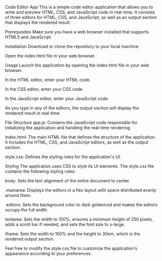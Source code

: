 Code Editor App
This is a simple code editor application that allows you to write and preview HTML, CSS, and JavaScript code in real-time. It consists of three editors for HTML, CSS, and JavaScript, as well as an output section that displays the rendered result.

Prerequisites
Make sure you have a web browser installed that supports HTML5 and JavaScript.

Installation
Download or clone the repository to your local machine.

Open the index.html file in your web browser.

Usage
Launch the application by opening the index.html file in your web browser.

In the HTML editor, enter your HTML code.

In the CSS editor, enter your CSS code.

In the JavaScript editor, enter your JavaScript code.

As you type in any of the editors, the output section will display the rendered result in real-time.

File Structure
app.js: Contains the JavaScript code responsible for initializing the application and handling the real-time rendering.

index.html: The main HTML file that defines the structure of the application. It includes the HTML, CSS, and JavaScript editors, as well as the output section.

style.css: Defines the styling rules for the application's UI.

Styling
The application uses CSS to style its UI elements. The style.css file contains the following styling rules:

body: Sets the text alignment of the entire document to center.

.mainarea: Displays the editors in a flex layout with space distributed evenly around them.

.editors: Sets the background color to dark goldenrod and makes the editors occupy the full width.

textarea: Sets the width to 100%, ensures a minimum height of 250 pixels, adds a scroll bar if needed, and sets the font size to x-large.

iframe: Sets the width to 100% and the height to 30em, which is the rendered output section.

Feel free to modify the style.css file to customize the application's appearance according to your preferences.
